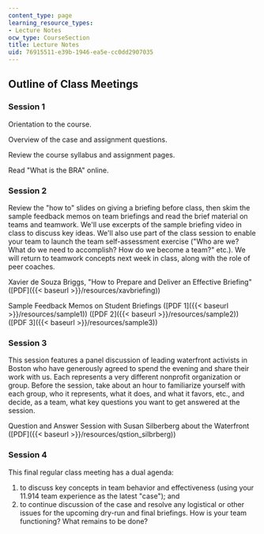 ```yaml
---
content_type: page
learning_resource_types:
- Lecture Notes
ocw_type: CourseSection
title: Lecture Notes
uid: 76915511-e39b-1946-ea5e-cc0dd2907035
---
```


Outline of Class Meetings
-------------------------

### Session 1

Orientation to the course.

Overview of the case and assignment questions.

Review the course syllabus and assignment pages.

Read "What is the BRA" online.

### Session 2

Review the "how to" slides on giving a briefing before class, then skim the sample feedback memos on team briefings and read the brief material on teams and teamwork. We'll use excerpts of the sample briefing video in class to discuss key ideas. We'll also use part of the class session to enable your team to launch the team self-assessment exercise ("Who are we? What do we need to accomplish? How do we become a team?" etc.). We will return to teamwork concepts next week in class, along with the role of peer coaches.

Xavier de Souza Briggs, "How to Prepare and Deliver an Effective Briefing" ([PDF]({{< baseurl >}}/resources/xavbriefing))

Sample Feedback Memos on Student Briefings ([PDF 1]({{< baseurl >}}/resources/sample1)) ([PDF 2]({{< baseurl >}}/resources/sample2)) ([PDF 3]({{< baseurl >}}/resources/sample3))

### Session 3

This session features a panel discussion of leading waterfront activists in Boston who have generously agreed to spend the evening and share their work with us. Each represents a very different nonprofit organization or group. Before the session, take about an hour to familiarize yourself with each group, who it represents, what it does, and what it favors, etc., and decide, as a team, what key questions you want to get answered at the session.

Question and Answer Session with Susan Silberberg about the Waterfront ([PDF]({{< baseurl >}}/resources/qstion_silbrberg))

### Session 4

This final regular class meeting has a dual agenda:

1.  to discuss key concepts in team behavior and effectiveness (using your 11.914 team experience as the latest "case"); and
2.  to continue discussion of the case and resolve any logistical or other issues for the upcoming dry-run and final briefings. How is your team functioning? What remains to be done?